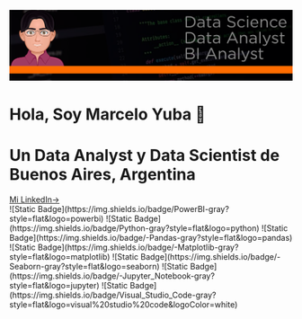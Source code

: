 <div align="center">

![Banner](scr/banner.png)
</div>

<h1> Hola, Soy Marcelo Yuba 👋 </h1>

# Un Data Analyst  y Data Scientist de Buenos Aires, Argentina
<div>
<a href="https://www.linkedin.com/in/marcelo-yuba-b9a39827b/" target="_blank">Mi LinkedIn-></a>
</div>

<div>
![Static Badge](https://img.shields.io/badge/PowerBI-gray?style=flat&logo=powerbi)
![Static Badge](https://img.shields.io/badge/Python-gray?style=flat&logo=python)
![Static Badge](https://img.shields.io/badge/-Pandas-gray?style=flat&logo=pandas)
![Static Badge](https://img.shields.io/badge/-Matplotlib-gray?style=flat&logo=matplotlib)
![Static Badge](https://img.shields.io/badge/-Seaborn-gray?style=flat&logo=seaborn)
![Static Badge](https://img.shields.io/badge/-Jupyter_Notebook-gray?style=flat&logo=jupyter)
![Static Badge](https://img.shields.io/badge/Visual_Studio_Code-gray?style=flat&logo=visual%20studio%20code&logoColor=white)
</div>
